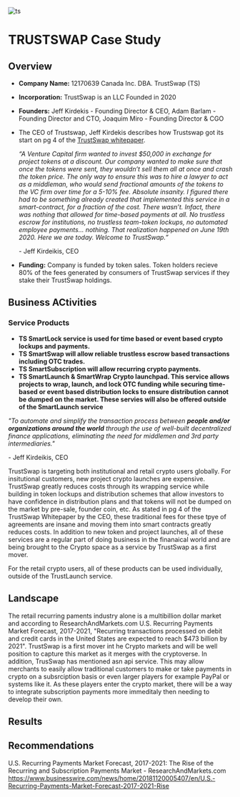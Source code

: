 ![ts](https://s2.coinmarketcap.com/static/img/coins/200x200/5829.png) 
# TRUSTSWAP Case Study

## Overview

* **Company Name:** 12170639 Canada Inc. DBA. TrustSwap (TS)
* **Incorporation:** TrustSwap is an LLC Founded in 2020
* **Founders:** Jeff Kirdekis - Founding Director & CEO, Adam Barlam - Founding Director and CTO, Joaquim Miro - Founding Director & CGO


* The CEO of Trustswap, Jeff Kirdekis describes how Trustswap got its start on pg 4 of the [TrustSwap whitepaper](https://pdfhost.io/v/7kEISzHai_Trust_Swap_WP_1_1pdf.pdf).

    _“A Venture Capital firm wanted to invest $50,000 in exchange for project tokens at a discount. Our company wanted to make sure that once the tokens were sent, they wouldn’t sell them all at once and crash the token price. The only way to ensure this was to hire a lawyer to act as a middleman, who would send fractional amounts of the tokens to the VC firm over time for a 5-10% fee. Absolute insanity. I figured there had to be something already created that implemented this service in a smart-contract, for a fraction of the cost. There wasn’t. Infact, there was nothing that allowed for time-based payments at all. No trustless  escrow  for  institutions,  no trustless team-token lockups,  no  automated employee payments... nothing. That realization happened on June 19th 2020. Here we are today. Welcome to TrustSwap.”_
    
    \- Jeff Kirdeikis, CEO
    
* **Funding:** Company is funded by token sales. Token holders recieve 80% of the fees generated by consumers of TrustSwap services if they stake their TrustSwap holdings.

## Business ACtivities

### Service Products
* **TS SmartLock service is used for time based or event based crypto lockups and payments.**
* **TS SmartSwap will allow reliable trustless escrow based transactions including OTC trades.**
* **TS SmartSubscription will allow recurring crypto payments.**
* **TS SmartLaunch & SmartWrap Crypto launchpad. This service allows projects to wrap, launch, and lock OTC funding while securing time-based or event based distribution locks to ensure distribution cannot be dumped on the market. These servies will also be offered outside of the SmartLaunch service**

*"To automate and simplify the transaction process between **people and/or organizations around the world** through the use of well-built decentralized finance applications, eliminating the need for middlemen and 3rd party intermediaries."*

\- Jeff Kirdeikis, CEO


TrustSwap is targeting both institutional and retail crypto users globally. For insitutional customers, new project crypto launches are expensive. TrustSwap greatly reduces costs through its wrapping service while building in token lockups and distribution schemes that allow investors to have confidence in distribution plans and that tokens will not be dumped on the market by pre-sale, founder coin, etc. As stated in pg 4 of the TrustSwap Whitepaper by the CEO, these traditional fees for these tpye of agreements are insane and moving them into smart contracts greatly reduces costs. In addition to new token and project launches, all of these services are a regular part of doing business in the finanaical world and are being brought to the Crypto space as a service by TrustSwap as a first mover.

For the retail crypto users, all of these products can be used individually, outside of the TrustLaunch service. 



## Landscape
The retail recurring paments industry alone is a multibillion dollar market and according to  ResearchAndMarkets.com U.S. Recurring Payments Market Forecast, 2017-2021, "Recurring transactions processed on debit and credit cards in the United States are expected to reach $473 billion by 2021". TrustSwap is a first mover int he Crypto markets and will be well position to capture this market as it merges with the cryptoverse. In addition, TrusSwap has mentioned asn api service. This may allow merchants to easily allow traditional customers to make or take payments in crypto on a subsrciption basis or even larger players for example PayPal or systems like it. As these players enter the crypto market, there will be a way to integrate subscription payments more immeditaly then needing to develop their own.


## Results



## Recommendations



U.S. Recurring Payments Market Forecast, 2017-2021: The Rise of the Recurring and Subscription Payments Market - ResearchAndMarkets.com
https://www.businesswire.com/news/home/20181120005407/en/U.S.-Recurring-Payments-Market-Forecast-2017-2021-Rise